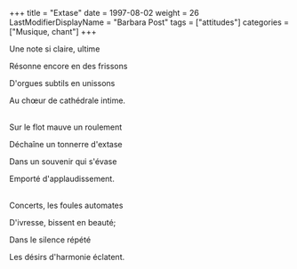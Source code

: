 +++
title = "Extase"
date = 1997-08-02
weight = 26
LastModifierDisplayName = "Barbara Post"
tags = ["attitudes"]
categories = ["Musique, chant"]
+++

Une note si claire, ultime

Résonne encore en des frissons

D'orgues subtils en unissons

Au chœur de cathédrale intime.

 \
Sur le flot mauve un roulement

Déchaîne un tonnerre d'extase

Dans un souvenir qui s'évase

Emporté d'applaudissement.

 \
Concerts, les foules automates

D'ivresse, bissent en beauté;

Dans le silence répété

Les désirs d'harmonie éclatent.
